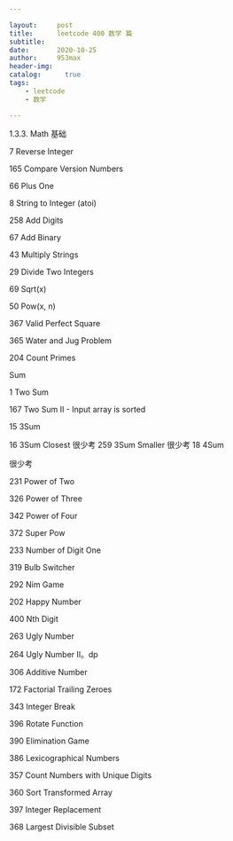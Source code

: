 ```yaml
---

layout:     post
title:      leetcode 400 数学 篇
subtitle:   
date:       2020-10-25
author:     953max
header-img: 
catalog:      true
tags:
    - leetcode
    - 数学

---
```


1.3.3. Math
基础 

7
Reverse Integer

165
Compare Version Numbers

66
Plus One

8
String to Integer (atoi)

258
Add Digits

67
Add Binary

43
Multiply Strings

29
Divide Two Integers

69
Sqrt(x)

50
Pow(x, n)

367
Valid Perfect Square

365
Water and Jug Problem

204
Count Primes

Sum

1
Two Sum

167
Two Sum II - Input array is sorted

15
3Sum

16
3Sum Closest
很少考
259
3Sum Smaller
很少考
18
4Sum

很少考

231
Power of Two

326
Power of Three

342
Power of Four

372
Super Pow

233
Number of Digit One

319
Bulb Switcher

292
Nim Game

202
Happy Number

400
Nth Digit

263
Ugly Number

264
Ugly Number II。dp

306
Additive Number

172
Factorial Trailing Zeroes

343
Integer Break

396
Rotate Function

390
Elimination Game

386
Lexicographical Numbers

357
Count Numbers with Unique Digits

360
Sort Transformed Array

397
Integer Replacement

368
Largest Divisible Subset
